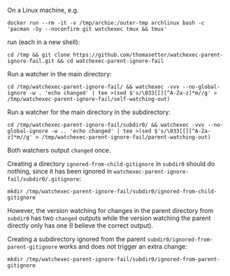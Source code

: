 On a Linux machine, e.g.
```
docker run --rm -it -v /tmp/archie:/outer-tmp archlinux bash -c 'pacman -Sy --noconfirm git watchexec tmux && tmux'
```
run (each in a new shell):

```
cd /tmp && git clone https://github.com/thomasetter/watchexec-parent-ignore-fail.git && cd watchexec-parent-ignore-fail
```

Run a watcher in the main directory:
```
cd /tmp/watchexec-parent-ignore-fail/ && watchexec -vvv --no-global-ignore -w . 'echo changed' | tee >(sed $'s/\033[[][^A-Za-z]*m//g' > /tmp/watchexec-parent-ignore-fail/self-watching-out)
```

Run a watcher for the main directory in the subdirectory:
```
cd /tmp/watchexec-parent-ignore-fail/subdir0/ && watchexec -vvv --no-global-ignore -w .. 'echo changed' | tee >(sed $'s/\033[[][^A-Za-z]*m//g' > /tmp/watchexec-parent-ignore-fail/parent-watching-out)
```

Both watchers output `changed` once.

Creating a directory `ignored-from-child-gitignore` in `subdir0` should do nothing, since it has been ignored in `watchexec-parent-ignore-fail/subdir0/.gitignore`:
```
mkdir /tmp/watchexec-parent-ignore-fail/subdir0/ignored-from-child-gitignore
```

However, the version watching for changes in the parent directory from `subdir0` has two `changed` outputs while the version watching the parent directly only has one (I believe the correct output).

Creating a subdirectory ignored from the parent `subdir0/ignored-from-parent-gitignore` works and does not trigger an extra change:

```
mkdir /tmp/watchexec-parent-ignore-fail/subdir0/ignored-from-parent-gitignore
```

